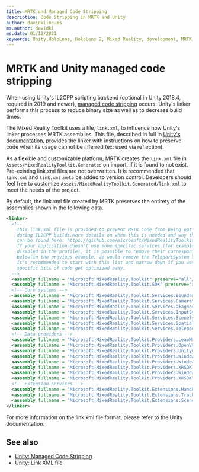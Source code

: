 ```yaml
---
title: MRTK and Managed Code Stripping
description: Code Stripping in MRTK and Unity
author: davidkline-ms
ms.author: davidkl
ms.date: 01/12/2021
keywords: Unity,HoloLens, HoloLens 2, Mixed Reality, development, MRTK,
---
```


# MRTK and Unity managed code stripping

When using Unity's IL2CPP scripting backend (optional in Unity 2018.4, required in 2019 and newer), [managed code stripping](https://docs.unity3d.com/Manual/ManagedCodeStripping.html) occurs.
Unity's linker performs this process to reduce binary size as well as to decrease build times.

The Mixed Reality Toolkit uses a file, `link.xml`, to influence how Unity's linker processes MRTK assemblies. This file, described in full in [Unity's documentation](https://docs.unity3d.com/Manual/ManagedCodeStripping.html#LinkXML),
provides the linker with instructions on how to preserve code when its usage cannot be inferred (ex: used via reflection).

As a flexible and customizable platform, MRTK creates the `link.xml` file in `Assets/MixedRealityToolkit.Generated` on import, if it is found to not exist. Pre-existing link.xml files
are not overwritten. It is recommended that `link.xml` and `link.xml.meta` be added to version control. Developers should feel free to customize `Assets/MixedRealityToolkit.Generated/link.xml`
to meet the needs of the project.

By default, the link.xml file created by MRTK preserves the entirety of the assemblies shown in the following data.

``` xml
<linker> 
  <!-- 
    This link.xml file is provided to prevent MRTK code from being optimized away 
    during IL2CPP builds.More details on when this is needed and why this is needed 
    can be found here: https://github.com/microsoft/MixedRealityToolkit-Unity/issues/5273 
    If your application doesn't use some specific services (for example, if teleportation system is 
    disabled in the profile), it is possible to remove their corresponding lines down 
    below(in the previous example, we would remove the TeleportSystem below). 
    It's recommended to start with this list and narrow down if you want to ensure 
    specific bits of code get optimized away. 
  --> 
  <assembly fullname = "Microsoft.MixedReality.Toolkit" preserve="all"/> 
  <assembly fullname = "Microsoft.MixedReality.Toolkit.SDK" preserve="all"/> 
  <!-- Core systems --> 
  <assembly fullname = "Microsoft.MixedReality.Toolkit.Services.BoundarySystem" preserve="all"/> 
  <assembly fullname = "Microsoft.MixedReality.Toolkit.Services.CameraSystem" preserve="all"/> 
  <assembly fullname = "Microsoft.MixedReality.Toolkit.Services.DiagnosticsSystem" preserve="all"/> 
  <assembly fullname = "Microsoft.MixedReality.Toolkit.Services.InputSystem" preserve="all"/> 
  <assembly fullname = "Microsoft.MixedReality.Toolkit.Services.SceneSystem" preserve="all"/> 
  <assembly fullname = "Microsoft.MixedReality.Toolkit.Services.SpatialAwarenessSystem" preserve="all"/> 
  <assembly fullname = "Microsoft.MixedReality.Toolkit.Services.TeleportSystem" preserve="all"/> 
  <!-- Data providers --> 
  <assembly fullname = "Microsoft.MixedReality.Toolkit.Providers.LeapMotion" preserve="all"/> 
  <assembly fullname = "Microsoft.MixedReality.Toolkit.Providers.OpenVR" preserve="all"/> 
  <assembly fullname = "Microsoft.MixedReality.Toolkit.Providers.UnityAR" preserve="all"/> 
  <assembly fullname = "Microsoft.MixedReality.Toolkit.Providers.WindowsMixedReality.Shared" preserve="all"/> 
  <assembly fullname = "Microsoft.MixedReality.Toolkit.Providers.WindowsMixedReality" preserve="all"/> 
  <assembly fullname = "Microsoft.MixedReality.Toolkit.Providers.XRSDK.WindowsMixedReality" preserve="all"/> 
  <assembly fullname = "Microsoft.MixedReality.Toolkit.Providers.WindowsVoiceInput" preserve="all"/> 
  <assembly fullname = "Microsoft.MixedReality.Toolkit.Providers.XRSDK" preserve="all"/> 
  <!-- Extension services --> 
  <assembly fullname = "Microsoft.MixedReality.Toolkit.Extensions.HandPhysics" preserve="all"/> 
  <assembly fullname = "Microsoft.MixedReality.Toolkit.Extensions.Tracking" preserve="all"/> 
  <assembly fullname = "Microsoft.MixedReality.Toolkit.Extensions.SceneTransitionService" preserve="all"/> 
</linker>
```

For more information on the link.xml file format, please refer to the Unity documentation.

## See also

- [Unity: Managed Code Stripping](https://docs.unity3d.com/Manual/ManagedCodeStripping.html)
- [Unity: Link XML file](https://docs.unity3d.com/Manual/ManagedCodeStripping.html#LinkXML)
